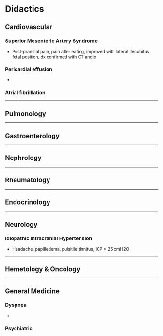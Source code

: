 # Didactics

## Cardiovascular
### Superior Mesenteric Artery Syndrome
- Post-prandial pain, pain after eating, improved with lateral decubitus fetal position, dx confirmed with CT angio

### Pericardial effusion
- 
### Atrial fibrilllation
---
## Pulmonology

---
## Gastroenterology

---
## Nephrology
---
## Rheumatology
---
## Endocrinology
---
## Neurology 
### Idiopathic Intracranial Hypertension

- Headache, papilledema, pulsitile tinnitus, ICP > 25 cmH2O

---
## Hemetology & Oncology
---
## General Medicine

### Dyspnea
- 

### Psychiatric